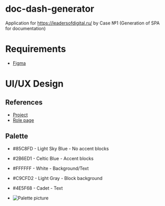 # doc-dash-generator

Application for https://leadersofdigital.ru/ by Case №1 (Generation of SPA for documentation)

# Requirements

- [Figma](https://figma.com)

# UI/UX Design

## References

- [Project](https://www.figma.com/files/project/9907635/Document-Dashboard-Generator)
- [Role page](https://www.figma.com/file/4al6zHYBfM8aMPjwuj0iZ7/Role-page)

## Palette

- #85C8FD - Light Sky Blue - No accent blocks
- #2B6ED1 - Celtic Blue - Accent blocks
- #FFFFFF - White - Background/Text
- #C9CFD2 - Light Gray - Block background
- #4E5F68 - Cadet - Text

- ![Palette picture]('./assets/img/palette.png')
